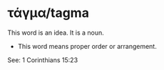 # τάγμα/tagma
This word is an idea. It is a noun.
* This word means proper order or arrangement.

See: 1 Corinthians 15:23
